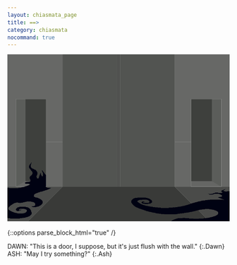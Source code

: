 ```yaml
---
layout: chiasmata_page
title: ==>
category: chiasmata
nocommand: true
---
```


![136](/chiasmata/images/narrative/135.png)

{::options parse_block_html="true" /}
<div class="dialogue">
DAWN: "This is a door, I suppose, but it's just flush with the wall." 
{:.Dawn}
ASH: "May I try something?" 
{:.Ash}
</div>